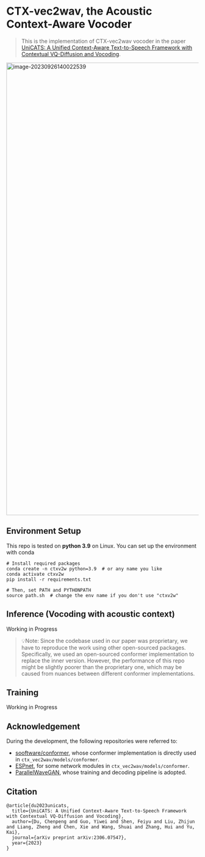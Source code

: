 # CTX-vec2wav, the Acoustic Context-Aware Vocoder

> This is the implementation of CTX-vec2wav vocoder in the paper [UniCATS: A Unified Context-Aware Text-to-Speech Framework with Contextual VQ-Diffusion and Vocoding](https://arxiv.org/abs/2306.07547).

<img width="1187" alt="image-20230926140022539" src="https://github.com/cantabile-kwok/CTX-vec2wav/assets/58417810/036708e0-90a0-4df6-a886-3c1b3ba47e29">

## Environment Setup

This repo is tested on **python 3.9** on Linux. You can set up the environment with conda
```shell
# Install required packages
conda create -n ctxv2w python=3.9  # or any name you like
conda activate ctxv2w
pip install -r requirements.txt

# Then, set PATH and PYTHONPATH
source path.sh  # change the env name if you don't use "ctxv2w"
```

## Inference (Vocoding with acoustic context)
Working in Progress
> 💡Note: Since the codebase used in our paper was proprietary, we have to reproduce the work using other open-sourced packages. Specifically, we used an open-sourced conformer implementation to replace the inner version. However, the performance of this repo might be slightly poorer than the proprietary one, which may be caused from nuances between different conformer implementations.


## Training
Working in Progress

## Acknowledgement
During the development, the following repositories were referred to:
* [sooftware/conformer](https://github.com/sooftware/conformer), whose conformer implementation is directly used in `ctx_vec2wav/models/conformer`.
* [ESPnet](https://github.com/espnet/espnet), for some network modules in `ctx_vec2wav/models/conformer`.
* [ParallelWaveGAN](https://github.com/kan-bayashi/ParallelWaveGAN), whose training and decoding pipeline is adopted.  

## Citation
```
@article{du2023unicats,
  title={UniCATS: A Unified Context-Aware Text-to-Speech Framework with Contextual VQ-Diffusion and Vocoding},
  author={Du, Chenpeng and Guo, Yiwei and Shen, Feiyu and Liu, Zhijun and Liang, Zheng and Chen, Xie and Wang, Shuai and Zhang, Hui and Yu, Kai},
  journal={arXiv preprint arXiv:2306.07547},
  year={2023}
}
```

